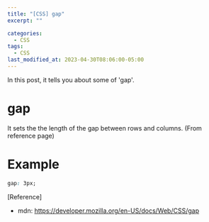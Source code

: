 ```yaml
---
title: "[CSS] gap"
excerpt: ""

categories:
  - CSS
tags:
  - CSS
last_modified_at: 2023-04-30T08:06:00-05:00
---
```


In this post, it tells you about some of 'gap'.

# gap

It sets the the length of the gap between rows and columns.
(From reference page)


# Example

```css
gap: 3px;
```

[Reference]

- mdn: <https://developer.mozilla.org/en-US/docs/Web/CSS/gap>
